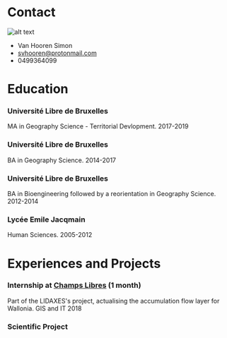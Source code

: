 # Contact

![alt text](https://github.com/svhooren/CV_2019_Public/blob/master/photocv.jpg)

* Van Hooren Simon
* svhooren@protonmail.com
* 0499364099

# Education
### Université Libre de Bruxelles 
MA in Geography Science - Territorial Devlopment.                                                                    2017-2019
### Université Libre de Bruxelles 
BA in Geography Science.                                                                                             2014-2017
### Université Libre de Bruxelles
BA in Bioengineering followed by a reorientation in Geography Science.                                               2012-2014
### Lycée Emile Jacqmain
Human Sciences.                                                                                                      2005-2012

# Experiences and Projects
### Internship at [Champs Libres](https://www.champs-libres.coop) (1 month)
Part of the LIDAXES's project, actualising the accumulation flow layer for Wallonia. GIS and IT                      2018
### Scientific Project
